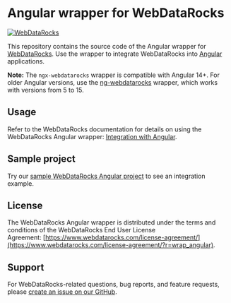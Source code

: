 # Angular wrapper for WebDataRocks
[![WebDataRocks](https://cdn.webdatarocks.com/readmes/angular.png)](https://www.webdatarocks.com/?r=wrap_angular)

This repository contains the source code of the Angular wrapper for [WebDataRocks](https://www.webdatarocks.com/?r=wrap_angular). Use the wrapper to integrate WebDataRocks into [Angular](https://angular.dev/) applications.

**Note:** The `ngx-webdatarocks` wrapper is compatible with Angular 14+. For older Angular versions, use the [ng-webdatarocks](https://github.com/WebDataRocks/ng-webdatarocks) wrapper, which works with versions from 5 to 15.

## Usage

Refer to the WebDataRocks documentation for details on using the WebDataRocks Angular wrapper: [Integration with Angular](https://www.webdatarocks.com/doc/angular/how-to-start-online-reporting/?r=wrap_angular).

## Sample project

Try our [sample WebDataRocks Angular project](https://github.com/WebDataRocks/pivot-angular) to see an integration example.

## License

The WebDataRocks Angular wrapper is distributed under the terms and conditions of the WebDataRocks End User License Agreement: [https://www.webdatarocks.com/license-agreement/](https://www.webdatarocks.com/license-agreement/?r=wrap_angular).

## Support

For WebDataRocks-related questions, bug reports, and feature requests, please [create an issue on our GitHub](https://github.com/WebDataRocks/web-pivot-table/issues).
